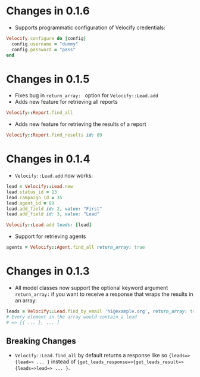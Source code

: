 # Changes in 0.1.6

* Supports programmatic configuration of Velocify credentials:

``` ruby
Velocify.configure do |config|
  config.username = "dummy"
  config.password = "pass"
end
```

# Changes in 0.1.5

* Fixes bug in ```return_array: ``` option for ```Velocify::Lead.add```
* Adds new feature for retrieving all reports

``` ruby
Velocify::Report.find_all
```

* Adds new feature for retrieving the results of a report

``` ruby
Velocify::Report.find_results id: 89
```

# Changes in 0.1.4

* ```Velocify::Lead.add``` now works:

``` ruby
lead = Velocify::Lead.new
lead.status_id = 13
lead.campaign_id = 35
lead.agent_id = 89
lead.add_field id: 2, value: "First"
lead.add_field id: 3, value: "Lead"

Velocify::Lead.add leads: [lead]
```

* Support for retrieving agents

``` ruby
agents = Velocify::Agent.find_all return_array: true
```

# Changes in 0.1.3

* All model classes now support the optional keyword argument ```return_array:``` if you want to receive
  a response that wraps the results in an array:

``` ruby
leads = Velocify::Lead.find_by_email 'hi@example.org', return_array: true
# Every element in the array would contain a lead
# => [{ ... }, ... ]
```

## Breaking Changes

* ```Velocify::Lead.find_all``` by default returns a response like so ```{leads=>{lead=> ... }```
  instead of ```{get_leads_response=>{get_leads_result=>{leads=>lead=> ... }```.

